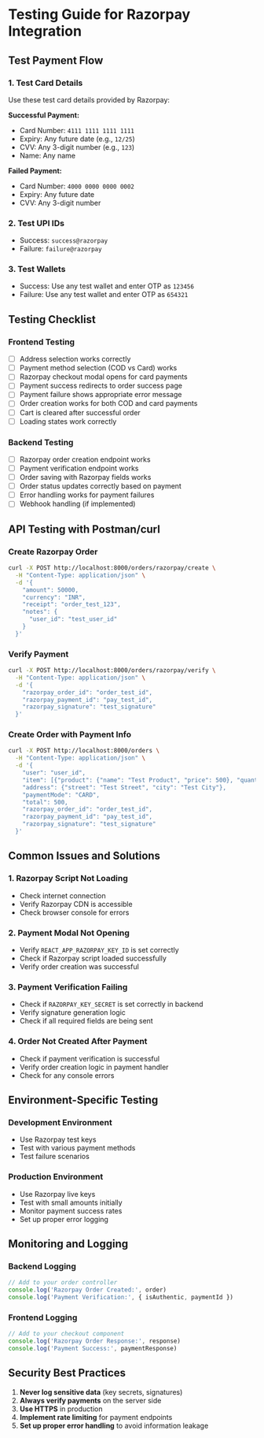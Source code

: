 # Testing Guide for Razorpay Integration

## Test Payment Flow

### 1. Test Card Details
Use these test card details provided by Razorpay:

**Successful Payment:**
- Card Number: `4111 1111 1111 1111`
- Expiry: Any future date (e.g., `12/25`)
- CVV: Any 3-digit number (e.g., `123`)
- Name: Any name

**Failed Payment:**
- Card Number: `4000 0000 0000 0002`
- Expiry: Any future date
- CVV: Any 3-digit number

### 2. Test UPI IDs
- Success: `success@razorpay`
- Failure: `failure@razorpay`

### 3. Test Wallets
- Success: Use any test wallet and enter OTP as `123456`
- Failure: Use any test wallet and enter OTP as `654321`

## Testing Checklist

### Frontend Testing
- [ ] Address selection works correctly
- [ ] Payment method selection (COD vs Card) works
- [ ] Razorpay checkout modal opens for card payments
- [ ] Payment success redirects to order success page
- [ ] Payment failure shows appropriate error message
- [ ] Order creation works for both COD and card payments
- [ ] Cart is cleared after successful order
- [ ] Loading states work correctly

### Backend Testing
- [ ] Razorpay order creation endpoint works
- [ ] Payment verification endpoint works
- [ ] Order saving with Razorpay fields works
- [ ] Order status updates correctly based on payment
- [ ] Error handling works for payment failures
- [ ] Webhook handling (if implemented)

## API Testing with Postman/curl

### Create Razorpay Order
```bash
curl -X POST http://localhost:8000/orders/razorpay/create \
  -H "Content-Type: application/json" \
  -d '{
    "amount": 50000,
    "currency": "INR",
    "receipt": "order_test_123",
    "notes": {
      "user_id": "test_user_id"
    }
  }'
```

### Verify Payment
```bash
curl -X POST http://localhost:8000/orders/razorpay/verify \
  -H "Content-Type: application/json" \
  -d '{
    "razorpay_order_id": "order_test_id",
    "razorpay_payment_id": "pay_test_id",
    "razorpay_signature": "test_signature"
  }'
```

### Create Order with Payment Info
```bash
curl -X POST http://localhost:8000/orders \
  -H "Content-Type: application/json" \
  -d '{
    "user": "user_id",
    "item": [{"product": {"name": "Test Product", "price": 500}, "quantity": 1}],
    "address": {"street": "Test Street", "city": "Test City"},
    "paymentMode": "CARD",
    "total": 500,
    "razorpay_order_id": "order_test_id",
    "razorpay_payment_id": "pay_test_id",
    "razorpay_signature": "test_signature"
  }'
```

## Common Issues and Solutions

### 1. Razorpay Script Not Loading
- Check internet connection
- Verify Razorpay CDN is accessible
- Check browser console for errors

### 2. Payment Modal Not Opening
- Verify `REACT_APP_RAZORPAY_KEY_ID` is set correctly
- Check if Razorpay script loaded successfully
- Verify order creation was successful

### 3. Payment Verification Failing
- Check if `RAZORPAY_KEY_SECRET` is set correctly in backend
- Verify signature generation logic
- Check if all required fields are being sent

### 4. Order Not Created After Payment
- Check if payment verification is successful
- Verify order creation logic in payment handler
- Check for any console errors

## Environment-Specific Testing

### Development Environment
- Use Razorpay test keys
- Test with various payment methods
- Test failure scenarios

### Production Environment
- Use Razorpay live keys
- Test with small amounts initially
- Monitor payment success rates
- Set up proper error logging

## Monitoring and Logging

### Backend Logging
```javascript
// Add to your order controller
console.log('Razorpay Order Created:', order)
console.log('Payment Verification:', { isAuthentic, paymentId })
```

### Frontend Logging
```javascript
// Add to your checkout component
console.log('Razorpay Order Response:', response)
console.log('Payment Success:', paymentResponse)
```

## Security Best Practices

1. **Never log sensitive data** (key secrets, signatures)
2. **Always verify payments** on the server side
3. **Use HTTPS** in production
4. **Implement rate limiting** for payment endpoints
5. **Set up proper error handling** to avoid information leakage